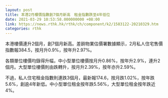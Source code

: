 ```yaml
---
layout: post
title: 本港2月樓價指數創7個月新高　租金指數跌至4年低位
date: 2021-03-29 10:53:58.000000000 +08:00
link: https://news.rthk.hk/rthk/ch/component/k2/1583122-20210329.htm
categories: rthk
---
```


本港樓價連升2個月，創7個月新高。差餉物業估價署數據顯示，2月私人住宅售價指數報384.5，按月升0.9%，按年升2.97%。

各類單位樓價均錄得升幅，中小型單位樓價按月升0.86%，按年升2.9%，連升2個月。大型單位樓價則由跌轉升，按月升2.39%，按年亦升2.59%。

不過，私人住宅租金指數則連跌3個月，最新報174.6，按月跌1.02%，按年跌5.6%，創逾4年新低。中小型單位租金按年跌5.56%，大型單位租金按年跌近4%。
